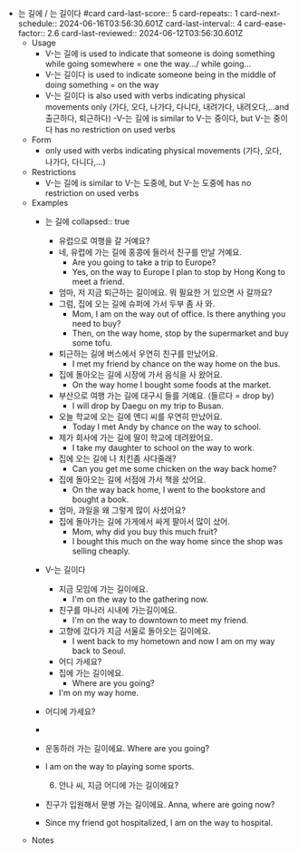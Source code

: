 - 는 길에 / 는 길이다 #card
  card-last-score:: 5
  card-repeats:: 1
  card-next-schedule:: 2024-06-16T03:56:30.601Z
  card-last-interval:: 4
  card-ease-factor:: 2.6
  card-last-reviewed:: 2024-06-12T03:56:30.601Z
	- Usage
		- V-는 길에 is used to indicate that someone is doing something while going somewhere = one the way.../ while going…
		- V-는 길이다 is used to indicate someone being in the middle of doing something = on the way
		- V-는 길이다 is also used with verbs indicating physical movements only (가다, 오다, 나가다, 다니다, 내려가다, 내려오다,...and 출근하다, 퇴근하다)
		  -V-는 길에 is similar to V-는 중이다, but V-는 중이다 has no restriction on used verbs
	- Form
		- only used with verbs indicating physical movements (가다, 오다, 나가다, 다니다,...)
	- Restrictions
		- V-는 길에 is similar to V-는 도중에, but V-는 도중에 has no restriction on used verbs
	- Examples
		- 는 길에
		  collapsed:: true
			- 유럽으로 여행을 갈 거예요?
			- 네, 유럽에 가는 길에 홍콩에 들러서 친구를 만날 거예요.
				- Are you going to take a trip to Europe?
				- Yes, on the way to Europe I plan to stop by Hong Kong to meet a friend.
			- 엄마, 저 지금 퇴근하는 길이에요. 뭐 필요한 거 있으면 사 갈까요?
			- 그럼, 집에 오는 길에 슈퍼에 가서 두부 좀 사 와.
				- Mom, I am on the way out of office. Is there anything you need to buy?
				- Then, on the way home, stop by the supermarket and buy some tofu.
			- 퇴근하는 길에 버스에서 우연히 친구를 만났어요.
				- I met my friend by chance on the way home on the bus.
			- 집에 돌아오는 길에 시장에 가서 음식을 사 왔어요.
				- On the way home I bought some foods at the market.
			- 부산으로 여행 가는 길에 대구시 들를 거예요. (들르다 = drop by)
				- I will drop by Daegu on my trip to Busan.
			- 오늘 학교에 오는 길에 앤디 씨를 우연히 만났어요.
				- Today I met Andy by chance on the way to school.
			- 제가 회사에 가는 길에 딸이 학교에 데려왔어요.
				- I take my daughter to school on the way to work.
			- 집에 오는 길에 나 치킨좀 사다줄래?
				- Can you get me some chicken on the way back home?
			- 집에 돌아오는 길에 서점에 가서 책을 샀어요.
				- On the way back home, I went to the bookstore and bought a book.
			- 엄마, 과일을 왜 그렇게 많이 사셨어요?
			- 집에 돌아가는 길에 가게에서 싸게 팔아서 많이 샀어.
				- Mom, why did you buy this much fruit?
				- I bought this much on the way home since the shop was selling cheaply.
		- V-는 길이다
			- 지금 모임에 가는 길이에요.
				- I'm on the way to the gathering now.
			- 친구를 마나러 시내에 가는길이에요.
				- I'm on the way to downtown to meet my friend.
			- 고향에 갔다가 지금 서울로 돌아오는 길이에요.
				- I went back to my hometown and now I am on my way back to Seoul.
			- 어디 가세요?
			- 집에 가는 길이에요.
				- Where are you going?
			- I'm on my way home.
		- 어디에 가세요?
		-
		- 운동하러 가는 길이에요.
		  Where are you going?
		- I am on the way to playing some sports.
		  
		  6. 안나 씨, 지금 어디에 가는 길이에요?
		- 친구가 입원해서 문병 가는 길이에요.
		  Anna, where are going now?
		- Since my friend got hospitalized, I am on the way to hospital.
	- Notes